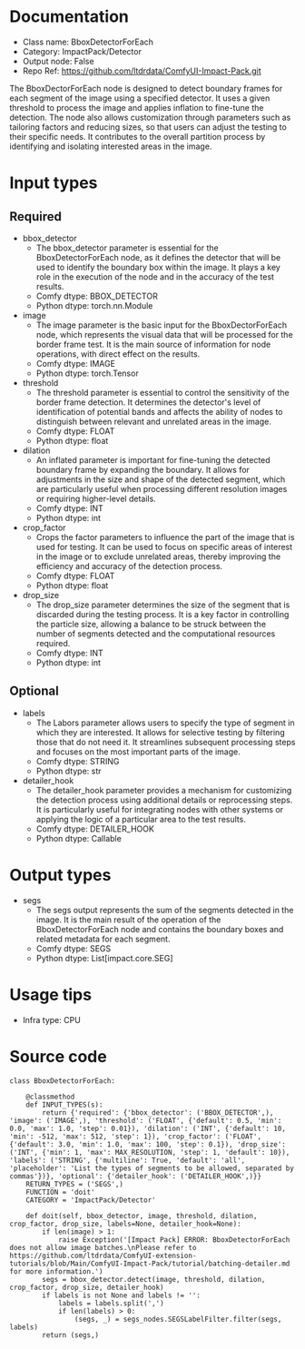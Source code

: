 # Documentation
- Class name: BboxDetectorForEach
- Category: ImpactPack/Detector
- Output node: False
- Repo Ref: https://github.com/ltdrdata/ComfyUI-Impact-Pack.git

The BboxDectorForEach node is designed to detect boundary frames for each segment of the image using a specified detector. It uses a given threshold to process the image and applies inflation to fine-tune the detection. The node also allows customization through parameters such as tailoring factors and reducing sizes, so that users can adjust the testing to their specific needs. It contributes to the overall partition process by identifying and isolating interested areas in the image.

# Input types
## Required
- bbox_detector
    - The bbox_detector parameter is essential for the BboxDetectorForEach node, as it defines the detector that will be used to identify the boundary box within the image. It plays a key role in the execution of the node and in the accuracy of the test results.
    - Comfy dtype: BBOX_DETECTOR
    - Python dtype: torch.nn.Module
- image
    - The image parameter is the basic input for the BboxDectorForEach node, which represents the visual data that will be processed for the border frame test. It is the main source of information for node operations, with direct effect on the results.
    - Comfy dtype: IMAGE
    - Python dtype: torch.Tensor
- threshold
    - The threshold parameter is essential to control the sensitivity of the border frame detection. It determines the detector's level of identification of potential bands and affects the ability of nodes to distinguish between relevant and unrelated areas in the image.
    - Comfy dtype: FLOAT
    - Python dtype: float
- dilation
    - An inflated parameter is important for fine-tuning the detected boundary frame by expanding the boundary. It allows for adjustments in the size and shape of the detected segment, which are particularly useful when processing different resolution images or requiring higher-level details.
    - Comfy dtype: INT
    - Python dtype: int
- crop_factor
    - Crops the factor parameters to influence the part of the image that is used for testing. It can be used to focus on specific areas of interest in the image or to exclude unrelated areas, thereby improving the efficiency and accuracy of the detection process.
    - Comfy dtype: FLOAT
    - Python dtype: float
- drop_size
    - The drop_size parameter determines the size of the segment that is discarded during the testing process. It is a key factor in controlling the particle size, allowing a balance to be struck between the number of segments detected and the computational resources required.
    - Comfy dtype: INT
    - Python dtype: int
## Optional
- labels
    - The Labors parameter allows users to specify the type of segment in which they are interested. It allows for selective testing by filtering those that do not need it. It streamlines subsequent processing steps and focuses on the most important parts of the image.
    - Comfy dtype: STRING
    - Python dtype: str
- detailer_hook
    - The detailer_hook parameter provides a mechanism for customizing the detection process using additional details or reprocessing steps. It is particularly useful for integrating nodes with other systems or applying the logic of a particular area to the test results.
    - Comfy dtype: DETAILER_HOOK
    - Python dtype: Callable

# Output types
- segs
    - The segs output represents the sum of the segments detected in the image. It is the main result of the operation of the BboxDetectorForEach node and contains the boundary boxes and related metadata for each segment.
    - Comfy dtype: SEGS
    - Python dtype: List[impact.core.SEG]

# Usage tips
- Infra type: CPU

# Source code
```
class BboxDetectorForEach:

    @classmethod
    def INPUT_TYPES(s):
        return {'required': {'bbox_detector': ('BBOX_DETECTOR',), 'image': ('IMAGE',), 'threshold': ('FLOAT', {'default': 0.5, 'min': 0.0, 'max': 1.0, 'step': 0.01}), 'dilation': ('INT', {'default': 10, 'min': -512, 'max': 512, 'step': 1}), 'crop_factor': ('FLOAT', {'default': 3.0, 'min': 1.0, 'max': 100, 'step': 0.1}), 'drop_size': ('INT', {'min': 1, 'max': MAX_RESOLUTION, 'step': 1, 'default': 10}), 'labels': ('STRING', {'multiline': True, 'default': 'all', 'placeholder': 'List the types of segments to be allowed, separated by commas'})}, 'optional': {'detailer_hook': ('DETAILER_HOOK',)}}
    RETURN_TYPES = ('SEGS',)
    FUNCTION = 'doit'
    CATEGORY = 'ImpactPack/Detector'

    def doit(self, bbox_detector, image, threshold, dilation, crop_factor, drop_size, labels=None, detailer_hook=None):
        if len(image) > 1:
            raise Exception('[Impact Pack] ERROR: BboxDetectorForEach does not allow image batches.\nPlease refer to https://github.com/ltdrdata/ComfyUI-extension-tutorials/blob/Main/ComfyUI-Impact-Pack/tutorial/batching-detailer.md for more information.')
        segs = bbox_detector.detect(image, threshold, dilation, crop_factor, drop_size, detailer_hook)
        if labels is not None and labels != '':
            labels = labels.split(',')
            if len(labels) > 0:
                (segs, _) = segs_nodes.SEGSLabelFilter.filter(segs, labels)
        return (segs,)
```
